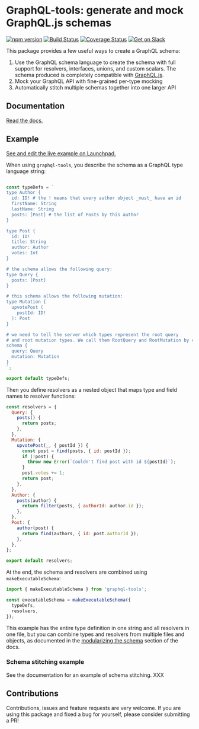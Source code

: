 # GraphQL-tools: generate and mock GraphQL.js schemas

[![npm version](https://badge.fury.io/js/graphql-tools.svg)](https://badge.fury.io/js/graphql-tools)
[![Build Status](https://travis-ci.org/apollographql/graphql-tools.svg?branch=master)](https://travis-ci.org/apollographql/graphql-tools)
[![Coverage Status](https://coveralls.io/repos/github/apollographql/graphql-tools/badge.svg?branch=master)](https://coveralls.io/github/apollographql/graphql-tools?branch=master)
[![Get on Slack](https://img.shields.io/badge/slack-join-orange.svg)](http://www.apollostack.com/#slack)

This package provides a few useful ways to create a GraphQL schema:

1. Use the GraphQL schema language to create the schema with full support for resolvers, interfaces, unions, and custom scalars. The schema produced is completely compatible with [GraphQL.js](https://github.com/graphql/graphql-js).
2. Mock your GraphQL API with fine-grained per-type mocking
3. Automatically stitch multiple schemas together into one larger API

## Documentation

[Read the docs.](http://dev.apollodata.com/tools/graphql-tools/index.html)

## Example

[See and edit the live example on Launchpad.](https://launchpad.graphql.com/1jzxrj179)

When using `graphql-tools`, you describe the schema as a GraphQL type language string:

```js

const typeDefs = `
type Author {
  id: ID! # the ! means that every author object _must_ have an id
  firstName: String
  lastName: String
  posts: [Post] # the list of Posts by this author
}

type Post {
  id: ID!
  title: String
  author: Author
  votes: Int
}

# the schema allows the following query:
type Query {
  posts: [Post]
}

# this schema allows the following mutation:
type Mutation {
  upvotePost (
    postId: ID!
  ): Post
}

# we need to tell the server which types represent the root query
# and root mutation types. We call them RootQuery and RootMutation by convention.
schema {
  query: Query
  mutation: Mutation
}
`;

export default typeDefs;
```

Then you define resolvers as a nested object that maps type and field names to resolver functions:

```js
const resolvers = {
  Query: {
    posts() {
      return posts;
    },
  },
  Mutation: {
    upvotePost(_, { postId }) {
      const post = find(posts, { id: postId });
      if (!post) {
        throw new Error(`Couldn't find post with id ${postId}`);
      }
      post.votes += 1;
      return post;
    },
  },
  Author: {
    posts(author) {
      return filter(posts, { authorId: author.id });
    },
  },
  Post: {
    author(post) {
      return find(authors, { id: post.authorId });
    },
  },
};

export default resolvers;
```

At the end, the schema and resolvers are combined using `makeExecutableSchema`:

```js
import { makeExecutableSchema } from 'graphql-tools';

const executableSchema = makeExecutableSchema({
  typeDefs,
  resolvers,
});
```

This example has the entire type definition in one string and all resolvers in one file, but you can combine types and resolvers from multiple files and objects, as documented in the [modularizing the schema](http://dev.apollodata.com/tools/graphql-tools/generate-schema.html#modularizing) section of the docs.

### Schema stitching example

See the documentation for an example of schema stitching. XXX

## Contributions

Contributions, issues and feature requests are very welcome. If you are using this package and fixed a bug for yourself, please consider submitting a PR!
